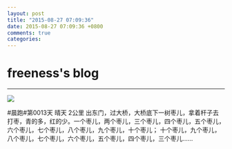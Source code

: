 ```yaml
---
layout: post
title: "2015-08-27 07:09:36"
date: 2015-08-27 07:09:36 +0800
comments: true
categories: 
---
```


# freeness's blog

----------

![](http://okqmqrbgo.bkt.clouddn.com/201508270709361.jpg)

>
\#晨跑\#第0013天 晴天 2公里 出东门，过大桥，大桥底下一树枣儿，拿着杆子去打枣，青的多，红的少。一个枣儿，两个枣儿，三个枣儿，四个枣儿，五个枣儿，六个枣儿，七个枣儿，八个枣儿，九个枣儿，十个枣儿； 十个枣儿，九个枣儿，八个枣儿，七个枣儿，六个枣儿，五个枣儿，四个枣儿，三个枣儿……